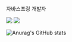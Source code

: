 자바스프링 개발자 

<img src="https://img.shields.io/badge/Spring-green?style=flat&logo=Spring&logoColor=6DB33F"/>
<img src="https://img.shields.io/badge/SpringBoot-green?style=flat&logo=Spring Boot&logoColor=6DB33F"/>


![Anurag's GitHub stats](https://github-readme-stats.vercel.app/api?username=ryujungkyun&show_icons=true&theme=dark)


